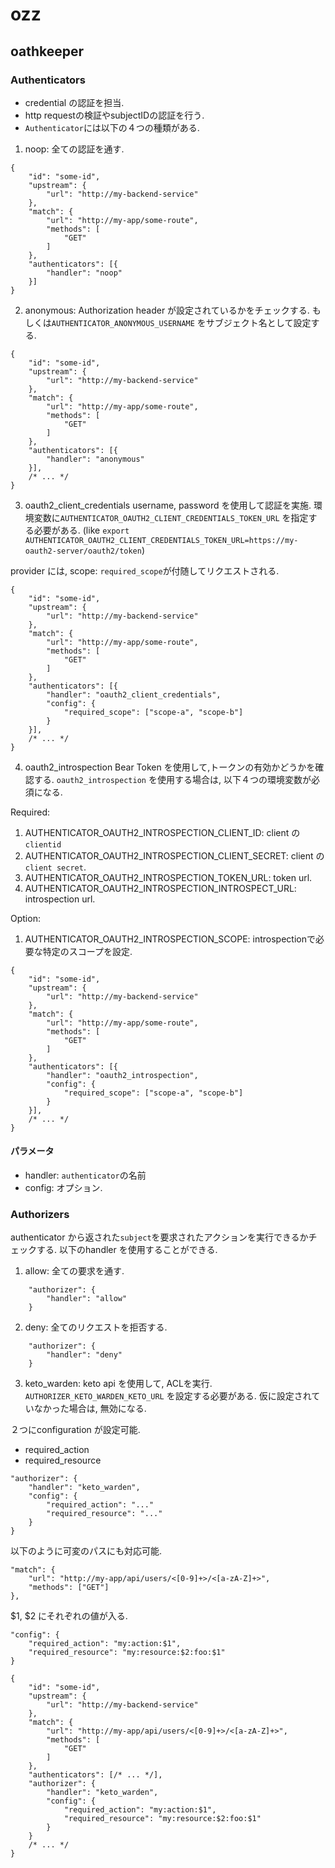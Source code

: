 # ozz

## oathkeeper

### Authenticators
* credential の認証を担当.
* http requestの検証やsubjectIDの認証を行う.
* `Authenticator`には以下の４つの種類がある.



1. noop: 全ての認証を通す.
```
{
    "id": "some-id",
    "upstream": {
        "url": "http://my-backend-service"
    },
    "match": {
        "url": "http://my-app/some-route",
        "methods": [
            "GET"
        ]
    },
    "authenticators": [{
        "handler": "noop"
    }]
}
```

2. anonymous: Authorization header が設定されているかをチェックする.
もしくは`AUTHENTICATOR_ANONYMOUS_USERNAME` をサブジェクト名として設定する.

```
{
    "id": "some-id",
    "upstream": {
        "url": "http://my-backend-service"
    },
    "match": {
        "url": "http://my-app/some-route",
        "methods": [
            "GET"
        ]
    },
    "authenticators": [{
        "handler": "anonymous"
    }],
    /* ... */
}
```

3. oauth2_client_credentials
username, password を使用して認証を実施.
環境変数に`AUTHENTICATOR_OAUTH2_CLIENT_CREDENTIALS_TOKEN_URL` を指定する必要がある. (like `export AUTHENTICATOR_OAUTH2_CLIENT_CREDENTIALS_TOKEN_URL=https://my-oauth2-server/oauth2/token`)

provider には, scope: `required_scope`が付随してリクエストされる.

```
{
    "id": "some-id",
    "upstream": {
        "url": "http://my-backend-service"
    },
    "match": {
        "url": "http://my-app/some-route",
        "methods": [
            "GET"
        ]
    },
    "authenticators": [{
        "handler": "oauth2_client_credentials",
        "config": {
            "required_scope": ["scope-a", "scope-b"]
        }
    }],
    /* ... */
}
```


4. oauth2_introspection
Bear Token を使用して,トークンの有効かどうかを確認する.
`oauth2_introspection` を使用する場合は, 以下４つの環境変数が必須になる.

Required:
  1. AUTHENTICATOR_OAUTH2_INTROSPECTION_CLIENT_ID: client の`clientid`
  2. AUTHENTICATOR_OAUTH2_INTROSPECTION_CLIENT_SECRET: client の`client secret`.
  3. AUTHENTICATOR_OAUTH2_INTROSPECTION_TOKEN_URL: token url.
  4. AUTHENTICATOR_OAUTH2_INTROSPECTION_INTROSPECT_URL: introspection url.

Option:
  1. AUTHENTICATOR_OAUTH2_INTROSPECTION_SCOPE: introspectionで必要な特定のスコープを設定.
  
```
{
    "id": "some-id",
    "upstream": {
        "url": "http://my-backend-service"
    },
    "match": {
        "url": "http://my-app/some-route",
        "methods": [
            "GET"
        ]
    },
    "authenticators": [{
        "handler": "oauth2_introspection",
        "config": {
            "required_scope": ["scope-a", "scope-b"]
        }
    }],
    /* ... */
}
```


#### パラメータ
* handler: `authenticator`の名前
* config: オプション.



### Authorizers
authenticator から返された`subject`を要求されたアクションを実行できるかチェックする.
以下のhandler を使用することができる.

1. allow: 全ての要求を通す.
```
    "authorizer": {
        "handler": "allow"
    }
```
2. deny: 全てのリクエストを拒否する.
```
    "authorizer": {
        "handler": "deny"
    }

```

3. keto_warden: keto api を使用して, ACLを実行.
`AUTHORIZER_KETO_WARDEN_KETO_URL` を設定する必要がある.
仮に設定されていなかった場合は, 無効になる.

２つにconfiguration が設定可能.
* required_action
* required_resource

```
"authorizer": {
    "handler": "keto_warden",
    "config": {
        "required_action": "..."
        "required_resource": "..."
    }
}
```

以下のように可変のパスにも対応可能.
```
"match": {
    "url": "http://my-app/api/users/<[0-9]+>/<[a-zA-Z]+>",
    "methods": ["GET"]
},
```

$1, $2 にそれぞれの値が入る.
```
"config": {
    "required_action": "my:action:$1",
    "required_resource": "my:resource:$2:foo:$1"
}
```


```
{
    "id": "some-id",
    "upstream": {
        "url": "http://my-backend-service"
    },
    "match": {
        "url": "http://my-app/api/users/<[0-9]+>/<[a-zA-Z]+>",
        "methods": [
            "GET"
        ]
    },
    "authenticators": [/* ... */],
    "authorizer": {
        "handler": "keto_warden",
        "config": {
            "required_action": "my:action:$1",
            "required_resource": "my:resource:$2:foo:$1"
        }
    }
    /* ... */
}
```


